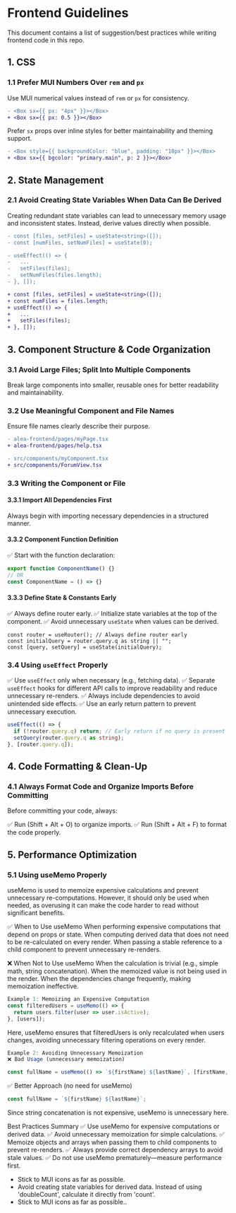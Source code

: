 # Frontend Guidelines

This document contains a list of suggestion/best practices while writing frontend code in this repo.

## 1. CSS

### 1.1 Prefer MUI Numbers Over `rem` and `px`

Use MUI numerical values instead of `rem` or `px` for consistency.

```diff
- <Box sx={{ px: "4px" }}></Box>
+ <Box sx={{ px: 0.5 }}></Box>
```

Prefer `sx` props over inline styles for better maintainability and theming support.

```diff
- <Box style={{ backgroundColor: "blue", padding: "10px" }}></Box>
+ <Box sx={{ bgcolor: "primary.main", p: 2 }}></Box>
```

## 2. State Management

### 2.1 Avoid Creating State Variables When Data Can Be Derived

Creating redundant state variables can lead to unnecessary memory usage and inconsistent states. Instead, derive values directly when possible.

```diff
- const [files, setFiles] = useState<string>([]);
- const [numFiles, setNumFiles] = useState(0);

- useEffect(() => {
-   ...
-   setFiles(files);
-   setNumFiles(files.length);
- }, []);

+ const [files, setFiles] = useState<string>([]);
+ const numFiles = files.length;
+ useEffect(() => {
+   ...
+   setFiles(files);
+ }, []);
```

## 3. Component Structure & Code Organization

### 3.1 Avoid Large Files; Split Into Multiple Components

Break large components into smaller, reusable ones for better readability and maintainability.

### 3.2 Use Meaningful Component and File Names

Ensure file names clearly describe their purpose.

```diff
- alea-frontend/pages/myPage.tsx
+ alea-frontend/pages/help.tsx

- src/components/myComponent.tsx
+ src/components/ForumView.tsx
```

### 3.3 Writing the Component or File

#### 3.3.1 Import All Dependencies First

Always begin with importing necessary dependencies in a structured manner.

#### 3.3.2 Component Function Definition

✅ Start with the function declaration:

```ts
export function ComponentName() {}
// OR
const ComponentName = () => {}
```

#### 3.3.3 Define State & Constants Early

✅ Always define router early.
✅ Initialize state variables at the top of the component.
✅ Avoid unnecessary `useState` when values can be derived.

```
const router = useRouter(); // Always define router early
const initialQuery = router.query.q as string || "";
const [query, setQuery] = useState(initialQuery);
```

### 3.4 Using `useEffect` Properly

✅ Use `useEffect` only when necessary (e.g., fetching data).
✅ Separate `useEffect` hooks for different API calls to improve readability and reduce unnecessary re-renders.
✅ Always include dependencies to avoid unintended side effects.
✅ Use an early return pattern to prevent unnecessary execution.

```ts
useEffect(() => {
  if (!router.query.q) return; // Early return if no query is present
  setQuery(router.query.q as string);
}, [router.query.q]);
```

## 4. Code Formatting & Clean-Up

### 4.1 Always Format Code and Organize Imports Before Committing

Before committing your code, always:

✅ Run (Shift + Alt + O) to organize imports.
✅ Run (Shift + Alt + F) to format the code properly.

## 5. Performance Optimization

### 5.1 Using useMemo Properly
useMemo is used to memoize expensive calculations and prevent unnecessary re-computations. 
However, it should only be used when needed, as overusing it can make the code harder to read without significant benefits.

✅ When to Use useMemo
When performing expensive computations that depend on props or state.
When computing derived data that does not need to be re-calculated on every render.
When passing a stable reference to a child component to prevent unnecessary re-renders.

❌ When Not to Use useMemo
When the calculation is trivial (e.g., simple math, string concatenation).
When the memoized value is not being used in the render.
When the dependencies change frequently, making memoization ineffective.

```ts
Example 1: Memoizing an Expensive Computation
const filteredUsers = useMemo(() => {
  return users.filter(user => user.isActive);
}, [users]);
```
Here, useMemo ensures that filteredUsers is only recalculated when users changes, avoiding unnecessary filtering operations on every render.

```ts
Example 2: Avoiding Unnecessary Memoization
❌ Bad Usage (unnecessary memoization)

const fullName = useMemo(() => `${firstName} ${lastName}`, [firstName, lastName]);
```
✅ Better Approach (no need for useMemo)
```ts
const fullName = `${firstName} ${lastName}`;
```
Since string concatenation is not expensive, useMemo is unnecessary here.


Best Practices Summary
✅ Use useMemo for expensive computations or derived data.
✅ Avoid unnecessary memoization for simple calculations.
✅ Memoize objects and arrays when passing them to child components to prevent re-renders.
✅ Always provide correct dependency arrays to avoid stale values.
✅ Do not use useMemo prematurely—measure performance first.
- Stick to MUI icons as far as possible.
- Avoid creating state variables for derived data. Instead of using 'doubleCount', calculate it directly from 'count'.
- Stick to MUI icons as far as possible..
